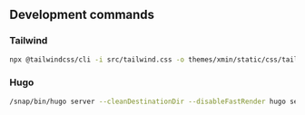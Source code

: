 ## Development commands

### Tailwind

```bash
npx @tailwindcss/cli -i src/tailwind.css -o themes/xmin/static/css/tailwind.css -w
```

### Hugo

```bash
/snap/bin/hugo server --cleanDestinationDir --disableFastRender hugo server --cleanDestinationDir --disableFastRender --bind 0.0.0.0 --bind 0.0.0.0 
```
